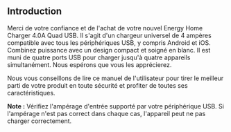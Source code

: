 ## Introduction

Merci de votre confiance et de l'achat de votre nouvel Energy Home Charger 4.0A Quad USB. Il s'agit d'un chargeur universel de 4 ampères compatible avec tous les périphériques USB, y compris Android et iOS. Combinez puissance avec un design compact et soigné en blanc. Il est muni de quatre ports USB pour charger jusqu'à quatre appareils simultanément. Nous espérons que vous les apprécierez.

Nous vous conseillons de lire ce manuel de l'utilisateur pour tirer le meilleur parti de votre produit en toute sécurité et profiter de toutes ses caractéristiques.

**Note :** Vérifiez l'ampérage d'entrée supporté par votre périphérique USB. Si l'ampérage n'est pas
correct dans chaque cas, l'appareil peut ne pas charger correctement.

